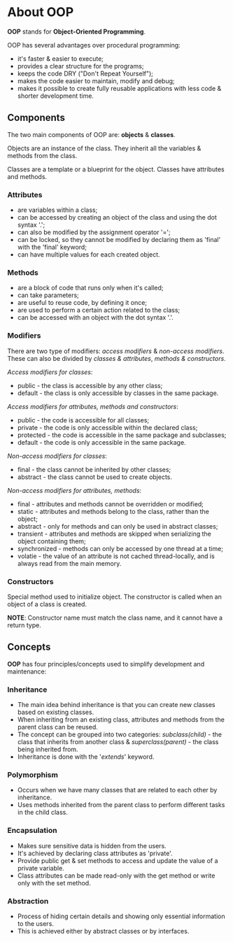 # **About OOP**

**OOP** stands for **Object-Oriented Programming**.

OOP has several advantages over procedural programming:

- it's faster & easier to execute;
- provides a clear structure for the programs;
- keeps the code DRY ("Don't Repeat Yourself");
- makes the code easier to maintain, modify and debug;
- makes it possible to create fully reusable applications with less code & shorter development time.

## **Components**

The two main components of OOP are: **objects** & **classes**.

Objects are an instance of the class. They inherit all the variables & methods from the class.

Classes are a template or a blueprint for the object. Classes have attributes and methods.

### **Attributes**

- are variables within a class;
- can be accessed by creating an object of the class and using the dot syntax '.';
- can also be modified by the assignment operator '=';
- can be locked, so they cannot be modified by declaring them as 'final' with the 'final' keyword;
- can have multiple values for each created object.

### **Methods**

- are a block of code that runs only when it's called;
- can take parameters;
- are useful to reuse code, by defining it once;
- are used to perform a certain action related to the class;
- can be accessed with an object with the dot syntax '.'.

### **Modifiers**

There are two type of modifiers: _access modifiers_ & _non-access modifiers_. These can also be divided by _classes & attributes_, _methods & constructors_.

_Access modifiers for classes_:

- public - the class is accessible by any other class;
- default - the class is only accessible by classes in the same package.

_Access modifiers for attributes, methods and constructors_:

- public - the code is accessible for all classes;
- private - the code is only accessible within the declared class;
- protected - the code is accessible in the same package and subclasses;
- default - the code is only accessible in the same package.

_Non-access modifiers for classes_:

- final - the class cannot be inherited by other classes;
- abstract - the class cannot be used to create objects.

_Non-access modifiers for attributes, methods_:

- final - attributes and methods cannot be overridden or modified;
- static - attributes and methods belong to the class, rather than the object;
- abstract - only for methods and can only be used in abstract classes;
- transient - attributes and methods are skipped when serializing the object containing them;
- synchronized - methods can only be accessed by one thread at a time;
- volatie - the value of an attribute is not cached thread-locally, and is always read from the main memory.

### **Constructors**

Special method used to initialize object. The constructor is called when an object of a class is created.

**NOTE**: Constructor name must match the class name, and it cannot have a return type.

## **Concepts**

**OOP** has four principles/concepts used to simplify development and maintenance:

### **Inheritance**

- The main idea behind inheritance is that you can create new classes based on existing classes.
- When inheriting from an existing class, attributes and methods from the parent class can be reused.
- The concept can be grouped into two categories: _subclass(child)_ - the class that inherits from another class & _superclass(parent)_ - the class being inherited from.
- Inheritance is done with the '_extends_' keyword.

### **Polymorphism**

- Occurs when we have many classes that are related to each other by inheritance.
- Uses methods inherited from the parent class to perform different tasks in the child class.

### **Encapsulation**

- Makes sure sensitive data is hidden from the users.
- It's achieved by declaring class attributes as 'private'.
- Provide public get & set methods to access and update the value of a private variable.
- Class attributes can be made read-only with the get method or write only with the set method.

### **Abstraction**

- Process of hiding certain details and showing only essential information to the users.
- This is achieved either by abstract classes or by interfaces.
